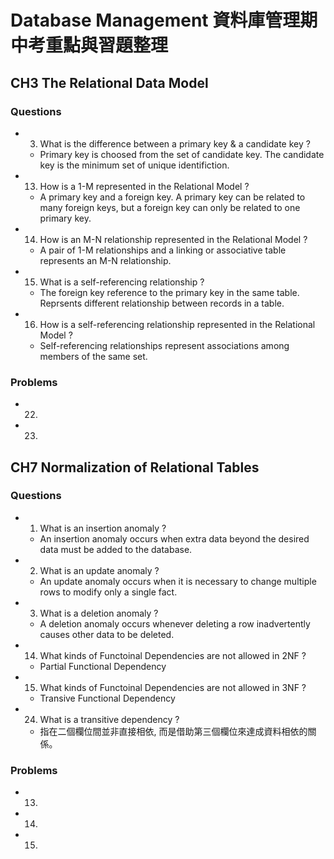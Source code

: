 # Database Management 資料庫管理期中考重點與習題整理

## CH3 The Relational Data Model
### Questions
- 3. What is the difference between a primary key & a candidate key ?
    - Primary key is choosed from the set of candidate key. The candidate key is the minimum set of unique identifiction.

- 13. How is a 1-M represented in the Relational Model ?
    - A primary key and a foreign key. A primary key can be related to many foreign keys, but a foreign key can only be related to one primary key.

- 14. How is an M-N relationship represented in the Relational Model ?
    - A pair of 1-M relationships and a linking or associative table represents an M-N relationship.

- 15. What is a self-referencing relationship ?
    - The foreign key reference to the primary key in the same table. Reprsents different relationship between records in a table.

- 16. How is a self-referencing relationship represented in the Relational Model ?
    - Self-referencing relationships represent associations among members of the same set.

### Problems
- 22. 
- 23. 

## CH7 Normalization of Relational Tables
### Questions
- 1. What is an insertion anomaly ?
    - An insertion anomaly occurs when extra data beyond the desired data must be added to the database.

- 2. What is an update anomaly ?
    - An update anomaly occurs when it is necessary to change multiple rows to modify only a single fact.

- 3. What is a deletion anomaly ?
    - A deletion anomaly occurs whenever deleting a row inadvertently causes other data to be deleted.

- 14. What kinds of Functoinal Dependencies are not allowed in 2NF ?
    - Partial Functional Dependency
- 15. What kinds of Functoinal Dependencies are not allowed in 3NF ?
    - Transive Functional Dependency
- 24. What is a transitive dependency ?
    - 指在二個欄位間並非直接相依, 而是借助第三個欄位來達成資料相依的關係。
### Problems 
- 13. 
- 14. 
- 15. 
